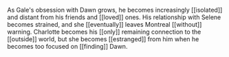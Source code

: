 As Gale's obsession with Dawn grows, he becomes increasingly [[isolated]] and distant from his friends and [[loved]] ones. His relationship with Selene becomes strained, and she [[eventually]] leaves Montreal [[without]] warning. Charlotte becomes his [[only]] remaining connection to the [[outside]] world, but she becomes [[estranged]] from him when he becomes too focused on [[finding]] Dawn.

